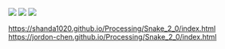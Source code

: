 ![](https://github.com/Shanda1020/Processing/blob/master/Snake_2_0/snake01.JPG?raw=true)
![](https://github.com/Shanda1020/Processing/blob/master/Snake_2_0/snake02.JPG?raw=true)
![](https://github.com/Shanda1020/Processing/blob/master/Snake_2_0/snake03.JPG?raw=true)

 https://shanda1020.github.io/Processing/Snake_2_0/index.html  
 https://jordon-chen.github.io/Processing/Snake_2_0/index.html
